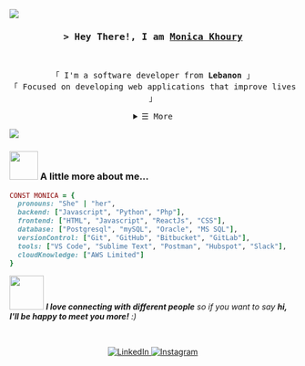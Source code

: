 ![](https://komarev.com/ghpvc/?username=monicakh&color=lightgrey)

<!-- Title -->
<h3 align="center">
        <samp>&gt; Hey There!, I am
                <b><a target="_blank" href="https://github.com/monicakh">Monica Khoury</a></b>
        </samp>
</h3>
<br>

<p align="center">
        <!-- Intro -->
        <samp>
                「 I'm a software developer from <b>Lebanon</b> 」
                <br>
                「 Focused on developing web applications that improve lives</b> 」
                <br>
        </samp>
</p>

<details align="center">
    <summary> <samp>&#9776; More</samp></summary>
    <p align="center">
        <br>
        <!-- Activity Widget -->
        <img alt="Monica's GitHub Stats"
                src="https://github-readme-stats.vercel.app/api?username=monicakh&show_icons=true&theme=graywhite" />
        <br>
    </p>
</details>




![](https://github.com/halfrost/halfrost/blob/master/icons/header_1.png)

### <img src="https://media.giphy.com/media/VgCDAzcKvsR6OM0uWg/giphy.gif" width="50"> A little more about me...  

```ruby
CONST MONICA = {
  pronouns: "She" | "her",
  backend: ["Javascript", "Python", "Php"],
  frontend: ["HTML", "Javascript", "ReactJs", "CSS"],
  database: ["Postgresql", "mySQL", "Oracle", "MS SQL"],
  versionControl: ["Git", "GitHub", "Bitbucket", "GitLab"],
  tools: ["VS Code", "Sublime Text", "Postman", "Hubspot", "Slack"],
  cloudKnowledge: ["AWS Limited"]
}
```

<img src="https://media.giphy.com/media/LnQjpWaON8nhr21vNW/giphy.gif" width="60"> <em><b>I love connecting with different people</b> so if you want to say <b>hi, I'll be happy to meet you more!</b> :)</em>


<br>
<p align="center">
  <a href="https://www.linkedin.com/in/monicakhprivate" target="_blank">
    <img src="https://img.shields.io/badge/linkedin-%230077B5.svg?&style=for-the-badge&logo=linkedin&logoColor=white" alt="LinkedIn"/>
  </a>
  <a href="https://instagram.com/monicakhprivate" target="_blank">
    <img src="https://img.shields.io/badge/instagram-%23E4405F.svg?&style=for-the-badge&logo=instagram&logoColor=white" alt="Instagram"/>
</p>








